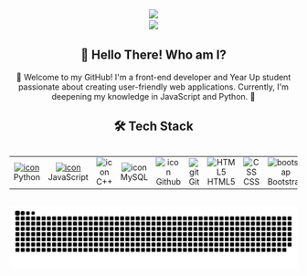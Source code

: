 <div id="header" align="center">
        <a href="#tech">
  <img src="https://media.giphy.com/media/M9gbBd9nbDrOTu1Mqx/giphy.gif" width="100"/> </a>
  
 <div><a href="https://www.codewars.com/users/aaungdev" target="_blank">
  <img src="https://img.shields.io/badge/dynamic/json?color=orange&label=Codewars&query=%24.ranks.overall.name&url=https://www.codewars.com/api/v1/users/aaungdev" width="120">
</a></div>

## 👋 Hello There! Who am I?

<p align="center">🌟 Welcome to my GitHub! I'm a front-end developer and Year Up student passionate about creating user-friendly web applications. Currently, I'm deepening my knowledge in JavaScript and Python. 🚀</p>


## 🛠️ Tech Stack

<div style="display: flex; align-items: flex-start; align: center">
<table align="center">
      <td align="center" width="96">
      <a href="#tech">
        <img src="https://techstack-generator.vercel.app/python-icon.svg" alt="icon" width="65" height="65" />
      </a>
      Python
    </td>
      <td align="center" width="96">
      <a href="#tech">
        <img src="https://techstack-generator.vercel.app/js-icon.svg" alt="icon" width="65" height="65" />
      </a>
     JavaScript
    </td>
      <td align="center" width="96">
        <img src="https://techstack-generator.vercel.app/cpp-icon.svg" alt="icon" width="65" height="65" />
      C++
    </td>
      <td align="center" width="96">
        <img src="https://techstack-generator.vercel.app/mysql-icon.svg" alt="icon" width="65" height="65" />
      MySQL
    </td>
      <td align="center" width="96">
        <img src="https://techstack-generator.vercel.app/github-icon.svg" alt="icon" width="65" height="65" />
      Github
    </td>
        <td align="center" width="75">
            <img src="https://skillicons.dev/icons?i=git" width="65" height="65" alt="git" />
            Git
        </td>
        <td align="center" width="70">
            <img src="https://skillicons.dev/icons?i=html" width="55" height="65" alt="HTML5" />
            HTML5
        </td>
        <td align="center" width="80">
            <img src="https://skillicons.dev/icons?i=css" width="65" height="65" alt="CSS" />
            CSS
        </td>
        <td align="center" width="70">
            <img src="https://skillicons.dev/icons?i=bootstrap" width="55" height="65" alt="bootstrap" />
            Bootstrap
        </td>
        <td align="center" width="70">
            <img src="https://skillicons.dev/icons?i=vscode" width="65" height="65" alt="Vscode" />
            Vscode
        </td>
  </tr>
</table>
</div>

![GitHub Contribution Snake](https://raw.githubusercontent.com/Platane/snk/output/github-contribution-grid-snake.svg)

</div>
